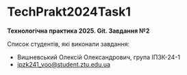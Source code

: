 # TechPrakt2024Task1
**Технологічна практика 2025. Git. Завдання №2**

Список студентів, які виконали завдання:
* Вишневський Олексій Олександрович, група ІПЗК-24-1
* ipzk241_voo@student.ztu.edu.ua